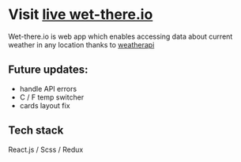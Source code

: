 # Visit [live wet-there.io](https://piotrgasiorek.github.io/wet-there.io/)

Wet-there.io is web app which enables accessing data about current weather in any location thanks to [weatherapi](https://www.weatherapi.com/)

## Future updates:

- handle API errors
- C / F temp switcher
- cards layout fix

## Tech stack

React.js / Scss / Redux
